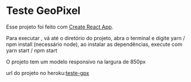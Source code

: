 # Teste GeoPixel

Esse projeto foi feito com [Create React App](https://github.com/facebook/create-react-app).

Para executar , vá até o diretório do projeto, abra o terminal e digite yarn / npm install (necessário node),
ao instalar as dependências, execute com yarn start / npm start

O projeto tem um modelo responsivo na largura de 850px

url do projeto no heroku:[teste-gpx](https://teste-gpx.herokuapp.com/)

